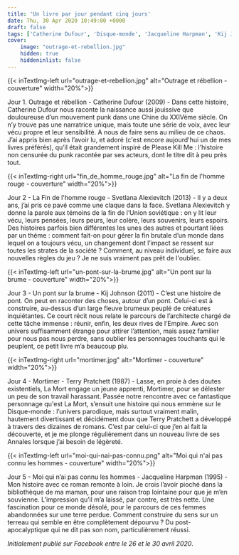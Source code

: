 ```yaml
---
title: 'Un livre par jour pendant cinq jours'
date: Thu, 30 Apr 2020 10:49:00 +0000
draft: false
tags: ['Catherine Dufour', 'Disque-monde', 'Jacqueline Harpman', 'Kij Johnson', 'Listes', 'Non-fiction', 'Novella', 'Roman', 'SFFF', 'Svetlana Alexievitch', 'Terry Pratchett', 'Une Heure-Lumière']
cover: 
    image: "outrage-et-rebellion.jpg"
    hidden: true
    hiddeninlist: false
---
```


{{< inTextImg-left url="outrage-et-rebellion.jpg" alt="Outrage et rébellion - couverture" width="20%">}} 

Jour 1. Outrage et rébellion - Catherine Dufour (2009) - Dans cette histoire, Catherine Dufour nous raconte la naissance aussi jouissive que douloureuse d’un mouvement punk dans une Chine du XXIVème siècle. On n’y trouve pas une narratrice unique, mais toute une série de voix, avec leur vécu propre et leur sensibilité. A nous de faire sens au milieu de ce chaos. J’ai appris bien après l’avoir lu, et adoré (c'est encore aujourd'hui un de mes livres préférés), qu’il était grandement inspiré de Please Kill Me : l'histoire non censurée du punk racontée par ses acteurs, dont le titre dit à peu près tout.

{{< inTextImg-right url="fin_de_homme_rouge.jpg" alt="La fin de l'homme rouge - couverture" width="20%">}} 

Jour 2 - La Fin de l'homme rouge - Svetlana Alexievitch (2013) - Il y a deux ans, j’ai pris ce pavé comme une claque dans la face. Svetlana Alexievitch y donne la parole aux témoins de la fin de l’Union soviétique : on y lit leur vécu, leurs pensées, leurs peurs, leur colère, leurs souvenirs, leurs espoirs. Des histoires parfois bien différentes les unes des autres et pourtant liées par un thème : comment fait-on pour gérer la fin brutale d’un monde dans lequel on a toujours vécu, un changement dont l’impact se ressent sur toutes les strates de la société ? Comment, au niveau individuel, se faire aux nouvelles règles du jeu ? Je ne suis vraiment pas prêt de l'oublier.

{{< inTextImg-left url="un-pont-sur-la-brume.jpg" alt="Un pont sur la brume - couverture" width="20%">}} 

Jour 3 - Un pont sur la brume - Kij Johnson (2011) - C’est une histoire de pont. On peut en raconter des choses, autour d’un pont. Celui-ci est à construire, au-dessus d’un large fleuve brumeux peuplé de créatures inquiétantes. Ce court récit nous relate le parcours de l’architecte chargé de cette tâche immense : réunir, enfin, les deux rives de l’Empire. Avec son univers suffisamment étrange pour attirer l’attention, mais assez familier pour nous pas nous perdre, sans oublier les personnages touchants qui le peuplent, ce petit livre m’a beaucoup plu.

{{< inTextImg-right url="mortimer.jpg" alt="Mortimer - couverture" width="20%">}} 

Jour 4 - Mortimer - Terry Pratchett (1987) - Lasse, en proie à des doutes existentiels, La Mort engage un jeune apprenti, Mortimer, pour se délester un peu de son travail harassant. Passée notre rencontre avec ce fantastique personnage qu'est La Mort, s’ensuit une histoire qui nous emmène sur le Disque-monde : l’univers parodique, mais surtout vraiment malin, hautement divertissant et décidément doux que Terry Pratchett a développé à travers des dizaines de romans. C’est par celui-ci que j’en ai fait la découverte, et je me plonge régulièrement dans un nouveau livre de ses Annales lorsque j’ai besoin de légèreté.

{{< inTextImg-left url="moi-qui-nai-pas-connu.png" alt="Moi qui n'ai pas connu les hommes - couverture" width="20%">}} 

Jour 5 - Moi qui n’ai pas connu les hommes - Jacqueline Harpman (1995) - Mon histoire avec ce roman remonte à loin. Je crois l’avoir pioché dans la bibliothèque de ma maman, pour une raison trop lointaine pour que je m’en souvienne. L’impression qu’il m’a laissé, par contre, est très nette. Une fascination pour ce monde désolé, pour le parcours de ces femmes abandonnées sur une terre perdue. Comment construire du sens sur un terreau qui semble en être complètement dépourvu ? Du post-apocalyptique qui ne dit pas son nom, particulièrement réussi.

_Initialement publié sur Facebook entre le 26 et le 30 avril 2020_.